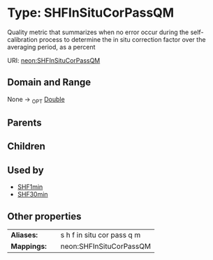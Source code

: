 
# Type: SHFInSituCorPassQM


Quality metric that summarizes when no error occur during the self-calibration process to determine the in situ correction factor over the averaging period, as a percent

URI: [neon:SHFInSituCorPassQM](https://data.neonscience.org/SHFInSituCorPassQM)


## Domain and Range

None ->  <sub>OPT</sub> [Double](types/Double.md)

## Parents


## Children


## Used by

 * [SHF1min](SHF1min.md)
 * [SHF30min](SHF30min.md)

## Other properties

|  |  |  |
| --- | --- | --- |
| **Aliases:** | | s h f in situ cor pass q m |
| **Mappings:** | | neon:SHFInSituCorPassQM |

